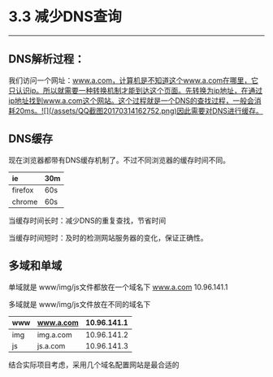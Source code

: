 # 3.3 减少DNS查询

---

## DNS解析过程：

我们访问一个网址：www.a.com，计算机是不知道这个www.a.com在哪里，它只认识ip。所以就需要一种转换机制才能到达这个页面。先转换为ip地址，在通过ip地址找到www.a.com这个网站。这个过程就是一个DNS的查找过程，一般会消耗20ms。![](/assets/QQ截图20170314162752.png)因此需要对DNS进行缓存。

## DNS缓存

现在浏览器都带有DNS缓存机制了。不过不同浏览器的缓存时间不同。

| ie | 30m |
| :--- | :--- |
| firefox | 60s |
| chrome | 60s |

当缓存时间长时：减少DNS的重复查找，节省时间

当缓存时间短时：及时的检测网站服务器的变化，保证正确性。

## 多域和单域

单域就是 www/img/js文件都放在一个域名下 www.a.com 10.96.141.1

多域就是 www/img/js文件放在不同的域名下 

| www | www.a.com | 10.96.141.1 |
| :--- | :--- | :--- |
| img | img.a.com | 10.96.141.2 |
| js | js.a.com | 10.96.141.3 |

结合实际项目考虑，采用几个域名配置网站是最合适的

